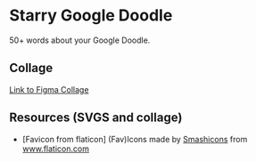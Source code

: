 # Starry Google Doodle
50+ words about your Google Doodle.


## Collage
[Link to Figma Collage](https://www.figma.com/file/9m9fEMygcFjPdj59Rql2WG/Google-Doodle?node-id=0%3A1)


## Resources (SVGS and collage)

* [Favicon from flaticon] 
(Fav)Icons made by <a href="https://www.flaticon.com/authors/smashicons" title="Smashicons">Smashicons</a> from <a href="https://www.flaticon.com/" title="Flaticon"> www.flaticon.com</a>
